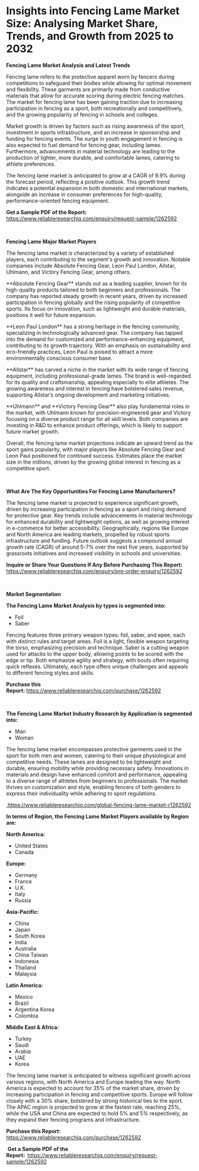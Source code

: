 <p><h1>Insights into Fencing Lame Market Size: Analysing Market Share, Trends, and Growth from 2025 to 2032</h1></p><p><strong>Fencing Lame Market Analysis and Latest Trends</strong></p>
<p><p>Fencing lame refers to the protective apparel worn by fencers during competitions to safeguard their bodies while allowing for optimal movement and flexibility. These garments are primarily made from conductive materials that allow for accurate scoring during electric fencing matches. The market for fencing lame has been gaining traction due to increasing participation in fencing as a sport, both recreationally and competitively, and the growing popularity of fencing in schools and colleges.</p><p>Market growth is driven by factors such as rising awareness of the sport, investment in sports infrastructure, and an increase in sponsorship and funding for fencing events. The surge in youth engagement in fencing is also expected to fuel demand for fencing gear, including lames. Furthermore, advancements in material technology are leading to the production of lighter, more durable, and comfortable lames, catering to athlete preferences.</p><p>The fencing lame market is anticipated to grow at a CAGR of 9.9% during the forecast period, reflecting a positive outlook. This growth trend indicates a potential expansion in both domestic and international markets, alongside an increase in consumer preferences for high-quality, performance-oriented fencing equipment.</p></p>
<p><strong>Get a Sample PDF of the Report:&nbsp;</strong> <a href="https://www.reliableresearchiq.com/enquiry/request-sample/1262592?utm_campaign=3580&utm_medium=2&utm_source=Github&utm_content=ia&utm_term=15042025&utm_id=fencing-lame">https://www.reliableresearchiq.com/enquiry/request-sample/1262592</a></p>
<p>&nbsp;</p>
<p><strong>Fencing Lame Major Market Players</strong></p>
<p><p>The fencing lame market is characterized by a variety of established players, each contributing to the segment's growth and innovation. Notable companies include Absolute Fencing Gear, Leon Paul London, Allstar, Uhlmann, and Victory Fencing Gear, among others.</p><p>**Absolute Fencing Gear** stands out as a leading supplier, known for its high-quality products tailored to both beginners and professionals. The company has reported steady growth in recent years, driven by increased participation in fencing globally and the rising popularity of competitive sports. Its focus on innovation, such as lightweight and durable materials, positions it well for future expansion.</p><p>**Leon Paul London** has a strong heritage in the fencing community, specializing in technologically advanced gear. The company has tapped into the demand for customized and performance-enhancing equipment, contributing to its growth trajectory. With an emphasis on sustainability and eco-friendly practices, Leon Paul is poised to attract a more environmentally conscious consumer base.</p><p>**Allstar** has carved a niche in the market with its wide range of fencing equipment, including professional-grade lames. The brand is well-regarded for its quality and craftsmanship, appealing especially to elite athletes. The growing awareness and interest in fencing have bolstered sales revenue, supporting Allstar’s ongoing development and marketing initiatives.</p><p>**Uhlmann** and **Victory Fencing Gear** also play fundamental roles in the market, with Uhlmann known for precision-engineered gear and Victory focusing on a diverse product range for all skill levels. Both companies are investing in R&D to enhance product offerings, which is likely to support future market growth.</p><p>Overall, the fencing lame market projections indicate an upward trend as the sport gains popularity, with major players like Absolute Fencing Gear and Leon Paul positioned for continued success. Estimates place the market size in the millions, driven by the growing global interest in fencing as a competitive sport.</p></p>
<p>&nbsp;</p>
<p><strong>What Are The Key Opportunities For Fencing Lame Manufacturers?</strong></p>
<p><p>The fencing lame market is projected to experience significant growth, driven by increasing participation in fencing as a sport and rising demand for protective gear. Key trends include advancements in material technology for enhanced durability and lightweight options, as well as growing interest in e-commerce for better accessibility. Geographically, regions like Europe and North America are leading markets, propelled by robust sports infrastructure and funding. Future outlook suggests a compound annual growth rate (CAGR) of around 5-7% over the next five years, supported by grassroots initiatives and increased visibility in schools and universities.</p></p>
<p><strong>Inquire or Share Your Questions If Any Before Purchasing This Report:</strong> <a href="https://www.reliableresearchiq.com/enquiry/pre-order-enquiry/1262592?utm_campaign=3580&utm_medium=2&utm_source=Github&utm_content=ia&utm_term=15042025&utm_id=fencing-lame">https://www.reliableresearchiq.com/enquiry/pre-order-enquiry/1262592</a></p>
<p>&nbsp;</p>
<p><strong>Market Segmentation</strong></p>
<p><strong>The Fencing Lame Market Analysis by types is segmented into:</strong></p>
<p><ul><li>Foil</li><li>Saber</li></ul></p>
<p><p>Fencing features three primary weapon types: foil, saber, and epee, each with distinct rules and target areas. Foil is a light, flexible weapon targeting the torso, emphasizing precision and technique. Saber is a cutting weapon used for attacks to the upper body, allowing points to be scored with the edge or tip. Both emphasize agility and strategy, with bouts often requiring quick reflexes. Ultimately, each type offers unique challenges and appeals to different fencing styles and skills.</p></p>
<p><strong>Purchase this Report:&nbsp;</strong><a href="https://www.reliableresearchiq.com/purchase/1262592?utm_campaign=3580&utm_medium=2&utm_source=Github&utm_content=ia&utm_term=15042025&utm_id=fencing-lame">https://www.reliableresearchiq.com/purchase/1262592</a></p>
<p>&nbsp;</p>
<p><strong>The Fencing Lame Market Industry Research by Application is segmented into:</strong></p>
<p><ul><li>Man</li><li>Woman</li></ul></p>
<p><p>The fencing lame market encompasses protective garments used in the sport for both men and women, catering to their unique physiological and competitive needs. These lames are designed to be lightweight and durable, ensuring mobility while providing necessary safety. Innovations in materials and design have enhanced comfort and performance, appealing to a diverse range of athletes from beginners to professionals. The market thrives on customization and style, enabling fencers of both genders to express their individuality while adhering to sport regulations.</p></p>
<p><a href="https://www.reliableresearchiq.com/global-fencing-lame-market-r1262592?utm_campaign=3580&utm_medium=2&utm_source=Github&utm_content=ia&utm_term=15042025&utm_id=fencing-lame">&nbsp;https://www.reliableresearchiq.com/global-fencing-lame-market-r1262592</a></p>
<p><strong>In terms of Region, the Fencing Lame Market Players available by Region are:</strong></p>
<p>
    <p> <strong> North America: </strong>
        <ul>
            <li>United States</li>
            <li>Canada</li>
        </ul>
        </p> 
    <p> <strong> Europe: </strong>
        <ul>
            <li>Germany</li>
            <li>France</li>
            <li>U.K.</li>
            <li>Italy</li>
            <li>Russia</li>
        </ul>
        </p> 
    <p> <strong> Asia-Pacific: </strong>
        <ul>
            <li>China</li>
            <li>Japan</li>
            <li>South Korea</li>
            <li>India</li>
            <li>Australia</li>
            <li>China Taiwan</li>
            <li>Indonesia</li>
            <li>Thailand</li>
            <li>Malaysia</li>
        </ul>
        </p> 
    <p> <strong> Latin America: </strong>
        <ul>
            <li>Mexico</li>
            <li>Brazil</li>
            <li>Argentina Korea</li>
            <li>Colombia</li>
        </ul>
        </p> 
    <p> <strong> Middle East & Africa: </strong>
        <ul>
            <li>Turkey</li>
            <li>Saudi</li>
            <li>Arabia</li>
            <li>UAE</li>
            <li>Korea</li>
        </ul>
    </p>
    </p>
<p><p>The fencing lame market is anticipated to witness significant growth across various regions, with North America and Europe leading the way. North America is expected to account for 35% of the market share, driven by increasing participation in fencing and competitive sports. Europe will follow closely with a 30% share, bolstered by strong historical ties to the sport. The APAC region is projected to grow at the fastest rate, reaching 25%, while the USA and China are expected to hold 5% and 5% respectively, as they expand their fencing programs and infrastructure.</p></p>
<p><strong>Purchase this Report: </strong><a href="https://www.reliableresearchiq.com/purchase/1262592?utm_campaign=3580&utm_medium=2&utm_source=Github&utm_content=ia&utm_term=15042025&utm_id=fencing-lame">https://www.reliableresearchiq.com/purchase/1262592</a></p>
<p>&nbsp;<strong>Get a Sample PDF of the Report:&nbsp;&nbsp;</strong><a href="https://www.reliableresearchiq.com/enquiry/request-sample/1262592?utm_campaign=3580&utm_medium=2&utm_source=Github&utm_content=ia&utm_term=15042025&utm_id=fencing-lame">https://www.reliableresearchiq.com/enquiry/request-sample/1262592</a></p>
<p><strong></strong></p>
<p><p></p><p></p><p></p></p>